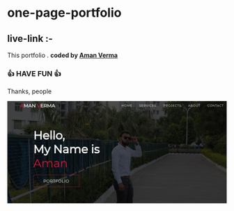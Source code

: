 # one-page-portfolio
## live-link :- 

This portfolio .
<b>coded by [Aman Verma](https://github.com/itsamanverma)</b>
### 👍 HAVE FUN 👍
Thanks, people

![Watch Now](./public/img/Design.jpg)
